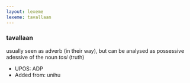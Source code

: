 ```yaml
---
layout: lexeme
lexeme: tavallaan
---
```


###  tavallaan

usually seen as adverb (in their way), but can be analysed as possessive adessive of the noun *tosi* (truth)
* UPOS:  ADP
* Added from:  unihu

